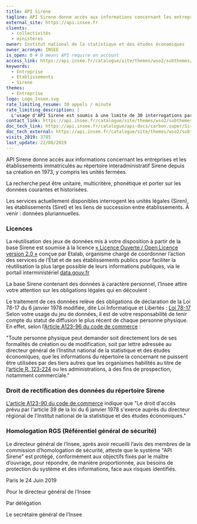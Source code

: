 ```yaml
---
title: API Sirene
tagline: API Sirene donne accès aux informations concernant les entreprises et les établissements immatriculés au répertoire interadministratif Sirene de l'Insee
external_site: https://api.insee.fr
clients:
  - collectivités
  - ministères
owner: Institut national de la statistique et des études économiques
owner_acronym: INSEE
is_open: 0 # 0 means API require an account
access_link: https://api.insee.fr/catalogue/site/themes/wso2/subthemes/insee/pages/sign-up.jag
keywords:
  - Entreprise
  - Etablissements
  - Sirene
themes:
  - Entreprise
logo: Logo_Insee.svg
rate_limiting_resume: 30 appels / minute
rate_limiting_description: |
  L'usage d'API Sirene est soumis à une limite de 30 interrogations par minute. L'Insee se réserve le droit de changer cette limite en cas de nécessité.
contact_link: https://api.insee.fr/catalogue/site/themes/wso2/subthemes/insee/pages/help.jag#contact
doc_tech_link: https://api.insee.fr/catalogue/api-docs/carbon.super/Sirene/V3?envName=Production%20and%20Sandbox
doc_tech_external: https://api.insee.fr/catalogue/site/themes/wso2/subthemes/insee/pages/item-info.jag?name=Sirene&version=V3&provider=insee
visits_2019: 3785
last_update: 22/08/2019
---
```


API Sirene donne accès aux informations concernant les entreprises et les établissements immatriculés au répertoire interadministratif Sirene depuis sa création en 1973, y compris les unités fermées.

La recherche peut être unitaire, multicritère, phonétique et porter sur les données courantes et historisées.

Les services actuellement disponibles interrogent les unités légales (Siren), les établissements (Siret) et les liens de succession entre établissements. À venir : données pluriannuelles.

### Licences

La réutilisation des jeux de données mis à votre disposition à partir de la base Sirene est soumise à la licence [« Licence Ouverte / Open Licence version 2.0 »](https://www.etalab.gouv.fr/licence-ouverte-open-licence) conçue par Etalab, organisme chargé de coordonner l’action des services de l’État et de ses établissements publics pour faciliter la réutilisation la plus large possible de leurs informations publiques, via le portail interministériel [data.gouv.fr](https://www.data.gouv.fr/fr/datasets/base-sirene-des-entreprises-et-de-leurs-etablissements-siren-siret/)

La base Sirene contenant des données à caractère personnel, l’Insee attire votre attention sur les obligations légales qui en découlent :

Le traitement de ces données relève des obligations de déclaration de la Loi 78-17 du 6 janvier 1978 modifiée, dite Loi Informatique et Libertés : [Loi 78-17](http://www.legifrance.gouv.fr/affichTexte.do?cidTexte=JORFTEXT000000886460)
Selon votre usage du jeu de données, il est de votre responsabilité de tenir compte du statut de diffusion le plus récent de chaque personne physique.
En effet, selon l’[Article A123-96 du code de commerce](http://www.legifrance.gouv.fr/affichCodeArticle.do;jsessionid=C505A51DBC1A4EB1FFF3764C69ACDB1C.tpdjo11v_1?idArticle=LEGIARTI000020165030&cidTexte=LEGITEXT000005634379&dateTexte=20100702) :

"Toute personne physique peut demander soit directement lors de ses formalités de création ou de modification, soit par lettre adressée au directeur général de l’Institut national de la statistique et des études économiques, que les informations du répertoire la concernant ne puissent être utilisées par des tiers autres que les organismes habilités au titre de l’[article R. 123-224](https://www.legifrance.gouv.fr/affichCodeArticle.do?cidTexte=LEGITEXT000005634379&idArticle=LEGIARTI000006258837&dateTexte=&categorieLien=cid) ou les administrations, à des fins de prospection, notamment commerciale."

### Droit de rectification des données du répertoire Sirene

[L'article A123-90 du code de commerce](https://www.legifrance.gouv.fr/affichCodeArticle.do?idArticle=LEGIARTI000020165042&cidTexte=LEGITEXT000005634379&dateTexte=20151223) indique que "Le droit d'accès prévu par l'article 39 de la loi du 6 janvier 1978 s'exerce auprès du directeur régional de l'Institut national de la statistique et des études économiques."

### Homologation RGS (Référentiel général de sécurité)

Le directeur général de l’Insee, après avoir recueilli l’avis des membres de la commission d’homologation de sécurité, atteste que le système "API Sirene" est protégé, conformément aux objectifs fixés par le maître d’ouvrage, pour répondre, de manière proportionnée, aux besoins de protection du système et des informations, face aux risques identifiés.

Paris le 24 Juin 2019

Pour le directeur général de l’Insee

Par délégation

Le secrétaire général de l’Insee
